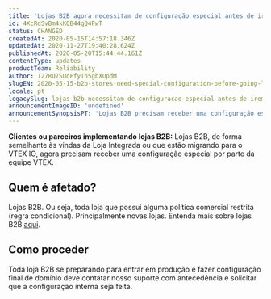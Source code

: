 ```yaml
---
title: 'Lojas B2B agora necessitam de configuração especial antes de irem ao ar'
id: 4XcRdSvBm4kKQB44gQ4FwT
status: CHANGED
createdAt: 2020-05-15T14:57:18.346Z
updatedAt: 2020-11-27T19:40:28.624Z
publishedAt: 2020-05-20T15:44:44.161Z
contentType: updates
productTeam: Reliability
author: 127RQ7SUoFfyTh5gbXUpdM
slugEN: 2020-05-15-b2b-stores-need-special-configuration-before-going-live
locale: pt
legacySlug: lojas-b2b-necessitam-de-configuracao-especial-antes-de-irem-ao-ar
announcementImageID: 'undefined'
announcementSynopsisPT: 'Lojas B2B precisam receber uma configuração especial por parte da equipe VTEX.'
---
```


__Clientes ou parceiros implementando lojas B2B:__ Lojas B2B, de forma semelhante às vindas da Loja Integrada ou que estão migrando para o VTEX IO, agora precisam receber uma configuração especial por parte da equipe VTEX.

## Quem é afetado?

Lojas B2B. Ou seja, toda loja que possui alguma política comercial restrita (regra condicional). Principalmente novas lojas. Entenda mais sobre lojas B2B [aqui](/pt/tutorial/setting-up-b2b-on-vtex--tutorials_238?locale=pt).

## Como proceder

Toda loja B2B se preparando para entrar em produção e fazer configuração final de domínio deve contatar nosso suporte com antecedência e solicitar que a configuração interna seja feita.

